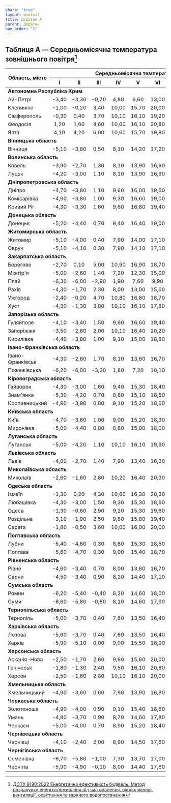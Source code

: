 ```yaml
---
share: "true"
layout: minimal
title: Додаток A
parent: Додатки
nav_order: "1"
---
```



## Таблиця A — Середньомісячна температура зовнішнього повітря[^1]

<table class="js-table">
  <thead>
    <tr>
      <th rowspan="2">Область, місто</th>
      <th colspan="12">Середньомісячна температура зовнішнього повітря, ℃</th>
      <th rowspan="2">Середня за рік</th>
    </tr>
    <tr>
      <th>I</th>
      <th>II</th>
      <th>III</th>
      <th>IV</th>
      <th>V</th>
      <th>VI</th>
      <th>VII</th>
      <th>VIII</th>
      <th>IX</th>
      <th>X</th>
      <th>XI</th>
      <th>XII</th>
    </tr>
  </thead>
  <tbody>
    <tr>
      <td colspan="14"><b>Автономна Республіка Крим</b></td>
    </tr>
    <tr>
      <td>Ай-Петрі</td>
      <td style="text-align: center;">-3,40</td>
      <td style="text-align: center;">-3,30</td>
      <td style="text-align: center;">-0,70</td>
      <td style="text-align: center;">4,80</td>
      <td style="text-align: center;">9,60</td>
      <td style="text-align: center;">13,00</td>
      <td style="text-align: center;">15,50</td>
      <td style="text-align: center;">15,10</td>
      <td style="text-align: center;">11,00</td>
      <td style="text-align: center;">6,70</td>
      <td style="text-align: center;">2,50</td>
      <td style="text-align: center;">-1,60</td>
      <td style="text-align: center;">5,80</td>
    </tr>
    <tr>
      <td>Клепиніне</td>
      <td style="text-align: center;">-1,00</td>
      <td style="text-align: center;">-0,20</td>
      <td style="text-align: center;">3,40</td>
      <td style="text-align: center;">10,00</td>
      <td style="text-align: center;">15,70</td>
      <td style="text-align: center;">20,00</td>
      <td style="text-align: center;">22,70</td>
      <td style="text-align: center;">21,80</td>
      <td style="text-align: center;">16,70</td>
      <td style="text-align: center;">10,70</td>
      <td style="text-align: center;">5,70</td>
      <td style="text-align: center;">1,60</td>
      <td style="text-align: center;">10,60</td>
    </tr>
    <tr>
      <td>Сімферополь</td>
      <td style="text-align: center;">-0,30</td>
      <td style="text-align: center;">0,40</td>
      <td style="text-align: center;">3,70</td>
      <td style="text-align: center;">10,10</td>
      <td style="text-align: center;">16,10</td>
      <td style="text-align: center;">19,20</td>
      <td style="text-align: center;">21,80</td>
      <td style="text-align: center;">21,30</td>
      <td style="text-align: center;">16,70</td>
      <td style="text-align: center;">11,00</td>
      <td style="text-align: center;">6,10</td>
      <td style="text-align: center;">2,10</td>
      <td style="text-align: center;">10,60</td>
    </tr>
    <tr>
      <td>Феодосія</td>
      <td style="text-align: center;">1,20</td>
      <td style="text-align: center;">1,60</td>
      <td style="text-align: center;">4,60</td>
      <td style="text-align: center;">10,60</td>
      <td style="text-align: center;">16,10</td>
      <td style="text-align: center;">20,80</td>
      <td style="text-align: center;">23,20</td>
      <td style="text-align: center;">23,10</td>
      <td style="text-align: center;">18,40</td>
      <td style="text-align: center;">12,60</td>
      <td style="text-align: center;">7,60</td>
      <td style="text-align: center;">3,80</td>
      <td style="text-align: center;">12,00</td>
    </tr>
    <tr>
      <td>Ялта</td>
      <td style="text-align: center;">4,10</td>
      <td style="text-align: center;">4,20</td>
      <td style="text-align: center;">6,00</td>
      <td style="text-align: center;">10,60</td>
      <td style="text-align: center;">15,70</td>
      <td style="text-align: center;">19,80</td>
      <td style="text-align: center;">23,60</td>
      <td style="text-align: center;">23,20</td>
      <td style="text-align: center;">19,00</td>
      <td style="text-align: center;">13,60</td>
      <td style="text-align: center;">9,50</td>
      <td style="text-align: center;">6,10</td>
      <td style="text-align: center;">13,00</td>
    </tr>
    <tr>
      <td colspan="14"><b>Вінницька область</b></td>
    </tr>
    <tr>
      <td>Вінниця</td>
      <td style="text-align: center;">-5,10</td>
      <td style="text-align: center;">-3,80</td>
      <td style="text-align: center;">0,50</td>
      <td style="text-align: center;">8,10</td>
      <td style="text-align: center;">14,20</td>
      <td style="text-align: center;">17,20</td>
      <td style="text-align: center;">18,70</td>
      <td style="text-align: center;">18,00</td>
      <td style="text-align: center;">13,30</td>
      <td style="text-align: center;">7,60</td>
      <td style="text-align: center;">1,80</td>
      <td style="text-align: center;">-2,90</td>
      <td style="text-align: center;">7,30</td>
    </tr>
    <tr>
      <td colspan="14"><b>Волинська область</b></td>
    </tr>
    <tr>
      <td>Ковель</td>
      <td style="text-align: center;">-3,90</td>
      <td style="text-align: center;">-2,70</td>
      <td style="text-align: center;">1,30</td>
      <td style="text-align: center;">8,10</td>
      <td style="text-align: center;">13,90</td>
      <td style="text-align: center;">16,90</td>
      <td style="text-align: center;">18,20</td>
      <td style="text-align: center;">17,60</td>
      <td style="text-align: center;">13,00</td>
      <td style="text-align: center;">7,90</td>
      <td style="text-align: center;">2,50</td>
      <td style="text-align: center;">-1,90</td>
      <td style="text-align: center;">7,60</td>
    </tr>
    <tr>
      <td>Луцьк</td>
      <td style="text-align: center;">-4,20</td>
      <td style="text-align: center;">-3,00</td>
      <td style="text-align: center;">1,10</td>
      <td style="text-align: center;">8,10</td>
      <td style="text-align: center;">13,90</td>
      <td style="text-align: center;">16,90</td>
      <td style="text-align: center;">18,40</td>
      <td style="text-align: center;">17,70</td>
      <td style="text-align: center;">13,20</td>
      <td style="text-align: center;">7,90</td>
      <td style="text-align: center;">2,40</td>
      <td style="text-align: center;">-2,40</td>
      <td style="text-align: center;">7,50</td>
    </tr>
    <tr>
      <td colspan="14"><b>Дніпропетровська область</b></td>
    </tr>
    <tr>
      <td>Дніпро</td>
      <td style="text-align: center;">-4,70</td>
      <td style="text-align: center;">-3,80</td>
      <td style="text-align: center;">1,10</td>
      <td style="text-align: center;">9,60</td>
      <td style="text-align: center;">16,00</td>
      <td style="text-align: center;">19,60</td>
      <td style="text-align: center;">21,60</td>
      <td style="text-align: center;">20,70</td>
      <td style="text-align: center;">15,40</td>
      <td style="text-align: center;">8,60</td>
      <td style="text-align: center;">2,20</td>
      <td style="text-align: center;">-2,50</td>
      <td style="text-align: center;">8,70</td>
    </tr>
    <tr>
      <td>Комісарівка</td>
      <td style="text-align: center;">-4,90</td>
      <td style="text-align: center;">-3,80</td>
      <td style="text-align: center;">1,00</td>
      <td style="text-align: center;">9,30</td>
      <td style="text-align: center;">16,60</td>
      <td style="text-align: center;">19,00</td>
      <td style="text-align: center;">20,90</td>
      <td style="text-align: center;">20,00</td>
      <td style="text-align: center;">14,70</td>
      <td style="text-align: center;">8,20</td>
      <td style="text-align: center;">2,20</td>
      <td style="text-align: center;">-2,40</td>
      <td style="text-align: center;">8,30</td>
    </tr>
    <tr>
      <td>Кривий Ріг</td>
      <td style="text-align: center;">-4,30</td>
      <td style="text-align: center;">-3,30</td>
      <td style="text-align: center;">1,60</td>
      <td style="text-align: center;">9,60</td>
      <td style="text-align: center;">16,80</td>
      <td style="text-align: center;">19,40</td>
      <td style="text-align: center;">21,50</td>
      <td style="text-align: center;">20,70</td>
      <td style="text-align: center;">15,50</td>
      <td style="text-align: center;">8,90</td>
      <td style="text-align: center;">2,70</td>
      <td style="text-align: center;">-2,00</td>
      <td style="text-align: center;">8,80</td>
    </tr>
    <tr>
      <td colspan="14"><b>Донецька область</b></td>
    </tr>
    <tr>
      <td>Донецьк</td>
      <td style="text-align: center;">-5,20</td>
      <td style="text-align: center;">-4,40</td>
      <td style="text-align: center;">0,70</td>
      <td style="text-align: center;">9,40</td>
      <td style="text-align: center;">16,40</td>
      <td style="text-align: center;">19,00</td>
      <td style="text-align: center;">21,20</td>
      <td style="text-align: center;">19,80</td>
      <td style="text-align: center;">14,90</td>
      <td style="text-align: center;">8,00</td>
      <td style="text-align: center;">1,80</td>
      <td style="text-align: center;">-2,90</td>
      <td style="text-align: center;">8,10</td>
    </tr>
    <tr>
      <td colspan="14"><b>Житомирська область</b></td>
    </tr>
    <tr>
      <td>Житомир</td>
      <td style="text-align: center;">-5,10</td>
      <td style="text-align: center;">-4,00</td>
      <td style="text-align: center;">0,40</td>
      <td style="text-align: center;">7,90</td>
      <td style="text-align: center;">14,00</td>
      <td style="text-align: center;">17,10</td>
      <td style="text-align: center;">18,50</td>
      <td style="text-align: center;">17,70</td>
      <td style="text-align: center;">13,00</td>
      <td style="text-align: center;">7,40</td>
      <td style="text-align: center;">1,70</td>
      <td style="text-align: center;">-2,80</td>
      <td style="text-align: center;">7,20</td>
    </tr>
    <tr>
      <td>Овруч</td>
      <td style="text-align: center;">-5,10</td>
      <td style="text-align: center;">-4,10</td>
      <td style="text-align: center;">0,30</td>
      <td style="text-align: center;">7,90</td>
      <td style="text-align: center;">14,10</td>
      <td style="text-align: center;">17,10</td>
      <td style="text-align: center;">18,50</td>
      <td style="text-align: center;">17,60</td>
      <td style="text-align: center;">12,80</td>
      <td style="text-align: center;">7,10</td>
      <td style="text-align: center;">1,50</td>
      <td style="text-align: center;">-3,10</td>
      <td style="text-align: center;">7,10</td>
    </tr>
    <tr>
      <td colspan="14"><b>Закарпатська область</b></td>
    </tr>
    <tr>
      <td>Берегове</td>
      <td style="text-align: center;">-2,70</td>
      <td style="text-align: center;">0,10</td>
      <td style="text-align: center;">5,00</td>
      <td style="text-align: center;">10,90</td>
      <td style="text-align: center;">16,90</td>
      <td style="text-align: center;">18,70</td>
      <td style="text-align: center;">20,20</td>
      <td style="text-align: center;">19,60</td>
      <td style="text-align: center;">15,70</td>
      <td style="text-align: center;">10,30</td>
      <td style="text-align: center;">4,80</td>
      <td style="text-align: center;">-0,20</td>
      <td style="text-align: center;">9,90</td>
    </tr>
    <tr>
      <td>Міжгір'я</td>
      <td style="text-align: center;">-5,00</td>
      <td style="text-align: center;">-2,60</td>
      <td style="text-align: center;">1,40</td>
      <td style="text-align: center;">7,20</td>
      <td style="text-align: center;">12,30</td>
      <td style="text-align: center;">15,00</td>
      <td style="text-align: center;">16,40</td>
      <td style="text-align: center;">15,80</td>
      <td style="text-align: center;">12,30</td>
      <td style="text-align: center;">7,40</td>
      <td style="text-align: center;">2,50</td>
      <td style="text-align: center;">2,40</td>
      <td style="text-align: center;">6,70</td>
    </tr>
    <tr>
      <td>Плай</td>
      <td style="text-align: center;">-6,30</td>
      <td style="text-align: center;">-6,00</td>
      <td style="text-align: center;">-2,90</td>
      <td style="text-align: center;">1,90</td>
      <td style="text-align: center;">7,60</td>
      <td style="text-align: center;">9,90</td>
      <td style="text-align: center;">11,40</td>
      <td style="text-align: center;">11,50</td>
      <td style="text-align: center;">7,70</td>
      <td style="text-align: center;">3,60</td>
      <td style="text-align: center;">-1,40</td>
      <td style="text-align: center;">-5,10</td>
      <td style="text-align: center;">2,70</td>
    </tr>
    <tr>
      <td>Рахів</td>
      <td style="text-align: center;">-4,30</td>
      <td style="text-align: center;">-1,70</td>
      <td style="text-align: center;">2,30</td>
      <td style="text-align: center;">8,00</td>
      <td style="text-align: center;">13,00</td>
      <td style="text-align: center;">15,60</td>
      <td style="text-align: center;">17,00</td>
      <td style="text-align: center;">16,40</td>
      <td style="text-align: center;">12,90</td>
      <td style="text-align: center;">7,80</td>
      <td style="text-align: center;">2,80</td>
      <td style="text-align: center;">-1,80</td>
      <td style="text-align: center;">7,30</td>
    </tr>
    <tr>
      <td>Ужгород</td>
      <td style="text-align: center;">-2,40</td>
      <td style="text-align: center;">-0,20</td>
      <td style="text-align: center;">4,70</td>
      <td style="text-align: center;">10,80</td>
      <td style="text-align: center;">16,80</td>
      <td style="text-align: center;">18,70</td>
      <td style="text-align: center;">20,30</td>
      <td style="text-align: center;">19,80</td>
      <td style="text-align: center;">15,50</td>
      <td style="text-align: center;">10,20</td>
      <td style="text-align: center;">4,70</td>
      <td style="text-align: center;">-0,50</td>
      <td style="text-align: center;">9,80</td>
    </tr>
    <tr>
      <td>Хуст</td>
      <td style="text-align: center;">-4,30</td>
      <td style="text-align: center;">-1,30</td>
      <td style="text-align: center;">3,80</td>
      <td style="text-align: center;">10,10</td>
      <td style="text-align: center;">16,10</td>
      <td style="text-align: center;">17,80</td>
      <td style="text-align: center;">19,20</td>
      <td style="text-align: center;">18,50</td>
      <td style="text-align: center;">14,50</td>
      <td style="text-align: center;">8,90</td>
      <td style="text-align: center;">3,70</td>
      <td style="text-align: center;">-1,30</td>
      <td style="text-align: center;">8,70</td>
    </tr>
    <tr>
      <td colspan="14"><b>Запорізька область</b></td>
    </tr>
    <tr>
      <td>Гуляйполе</td>
      <td style="text-align: center;">-4,10</td>
      <td style="text-align: center;">-3,40</td>
      <td style="text-align: center;">1,50</td>
      <td style="text-align: center;">9,60</td>
      <td style="text-align: center;">16,60</td>
      <td style="text-align: center;">19,40</td>
      <td style="text-align: center;">21,60</td>
      <td style="text-align: center;">20,50</td>
      <td style="text-align: center;">15,10</td>
      <td style="text-align: center;">8,40</td>
      <td style="text-align: center;">2,50</td>
      <td style="text-align: center;">-1,90</td>
      <td style="text-align: center;">8,70</td>
    </tr>
    <tr>
      <td>Запоріжжя</td>
      <td style="text-align: center;">-3,50</td>
      <td style="text-align: center;">-2,60</td>
      <td style="text-align: center;">2,00</td>
      <td style="text-align: center;">10,10</td>
      <td style="text-align: center;">16,40</td>
      <td style="text-align: center;">20,20</td>
      <td style="text-align: center;">22,40</td>
      <td style="text-align: center;">21,40</td>
      <td style="text-align: center;">16,20</td>
      <td style="text-align: center;">9,60</td>
      <td style="text-align: center;">3,50</td>
      <td style="text-align: center;">-1,10</td>
      <td style="text-align: center;">9,60</td>
    </tr>
    <tr>
      <td>Кирилівка</td>
      <td style="text-align: center;">-4,40</td>
      <td style="text-align: center;">-3,80</td>
      <td style="text-align: center;">1,00</td>
      <td style="text-align: center;">9,10</td>
      <td style="text-align: center;">15,00</td>
      <td style="text-align: center;">18,80</td>
      <td style="text-align: center;">20,60</td>
      <td style="text-align: center;">20,10</td>
      <td style="text-align: center;">14,90</td>
      <td style="text-align: center;">8,10</td>
      <td style="text-align: center;">2,30</td>
      <td style="text-align: center;">-2,20</td>
      <td style="text-align: center;">8,30</td>
    </tr>
    <tr>
      <td colspan="14"><b>Івано-Франківська область</b></td>
    </tr>
    <tr>
      <td>Івано-Франківськ</td>
      <td style="text-align: center;">-4,30</td>
      <td style="text-align: center;">-2,60</td>
      <td style="text-align: center;">1,70</td>
      <td style="text-align: center;">8,10</td>
      <td style="text-align: center;">13,60</td>
      <td style="text-align: center;">16,70</td>
      <td style="text-align: center;">18,30</td>
      <td style="text-align: center;">17,70</td>
      <td style="text-align: center;">13,40</td>
      <td style="text-align: center;">8,00</td>
      <td style="text-align: center;">2,50</td>
      <td style="text-align: center;">-2,40</td>
      <td style="text-align: center;">7,60</td>
    </tr>
    <tr>
      <td>Пожежівська</td>
      <td style="text-align: center;">-6,20</td>
      <td style="text-align: center;">-6,00</td>
      <td style="text-align: center;">-3,30</td>
      <td style="text-align: center;">1,80</td>
      <td style="text-align: center;">7,20</td>
      <td style="text-align: center;">10,10</td>
      <td style="text-align: center;">11,70</td>
      <td style="text-align: center;">11,80</td>
      <td style="text-align: center;">8,00</td>
      <td style="text-align: center;">4,10</td>
      <td style="text-align: center;">-0,70</td>
      <td style="text-align: center;">-4,90</td>
      <td style="text-align: center;">2,80</td>
    </tr>
    <tr>
      <td colspan="14"><b>Кіровоградська область</b></td>
    </tr>
    <tr>
      <td>Гайворон</td>
      <td style="text-align: center;">-4,30</td>
      <td style="text-align: center;">-3,00</td>
      <td style="text-align: center;">1,60</td>
      <td style="text-align: center;">9,40</td>
      <td style="text-align: center;">15,30</td>
      <td style="text-align: center;">18,40</td>
      <td style="text-align: center;">20,00</td>
      <td style="text-align: center;">19,20</td>
      <td style="text-align: center;">14,40</td>
      <td style="text-align: center;">8,40</td>
      <td style="text-align: center;">2,70</td>
      <td style="text-align: center;">-1,90</td>
      <td style="text-align: center;">8,40</td>
    </tr>
    <tr>
      <td>Знам'янка</td>
      <td style="text-align: center;">-5,30</td>
      <td style="text-align: center;">-4,20</td>
      <td style="text-align: center;">0,70</td>
      <td style="text-align: center;">8,80</td>
      <td style="text-align: center;">15,10</td>
      <td style="text-align: center;">18,50</td>
      <td style="text-align: center;">20,30</td>
      <td style="text-align: center;">19,50</td>
      <td style="text-align: center;">14,40</td>
      <td style="text-align: center;">7,90</td>
      <td style="text-align: center;">2,00</td>
      <td style="text-align: center;">-2,80</td>
      <td style="text-align: center;">7,90</td>
    </tr>
    <tr>
      <td>Кропивницький</td>
      <td style="text-align: center;">-4,90</td>
      <td style="text-align: center;">-3,90</td>
      <td style="text-align: center;">0,80</td>
      <td style="text-align: center;">9,10</td>
      <td style="text-align: center;">15,20</td>
      <td style="text-align: center;">18,60</td>
      <td style="text-align: center;">20,40</td>
      <td style="text-align: center;">19,70</td>
      <td style="text-align: center;">14,70</td>
      <td style="text-align: center;">8,20</td>
      <td style="text-align: center;">2,10</td>
      <td style="text-align: center;">-2,60</td>
      <td style="text-align: center;">8,10</td>
    </tr>
    <tr>
      <td colspan="14"><b>Київська область</b></td>
    </tr>
    <tr>
      <td>Київ</td>
      <td style="text-align: center;">-4,70</td>
      <td style="text-align: center;">-3,60</td>
      <td style="text-align: center;">1,00</td>
      <td style="text-align: center;">9,00</td>
      <td style="text-align: center;">15,20</td>
      <td style="text-align: center;">18,30</td>
      <td style="text-align: center;">19,80</td>
      <td style="text-align: center;">19,00</td>
      <td style="text-align: center;">13,90</td>
      <td style="text-align: center;">8,10</td>
      <td style="text-align: center;">1,90</td>
      <td style="text-align: center;">-2,50</td>
      <td style="text-align: center;">8,00</td>
    </tr>
    <tr>
      <td>Миронівка</td>
      <td style="text-align: center;">-5,00</td>
      <td style="text-align: center;">-4,40</td>
      <td style="text-align: center;">0,80</td>
      <td style="text-align: center;">8,80</td>
      <td style="text-align: center;">15,00</td>
      <td style="text-align: center;">18,00</td>
      <td style="text-align: center;">19,80</td>
      <td style="text-align: center;">19,00</td>
      <td style="text-align: center;">14,10</td>
      <td style="text-align: center;">8,00</td>
      <td style="text-align: center;">1,80</td>
      <td style="text-align: center;">-2,70</td>
      <td style="text-align: center;">7,80</td>
    </tr>
    <tr>
      <td colspan="14"><b>Луганська область</b></td>
    </tr>
    <tr>
      <td>Луганськ</td>
      <td style="text-align: center;">-5,00</td>
      <td style="text-align: center;">-4,20</td>
      <td style="text-align: center;">1,10</td>
      <td style="text-align: center;">10,10</td>
      <td style="text-align: center;">16,10</td>
      <td style="text-align: center;">19,90</td>
      <td style="text-align: center;">22,00</td>
      <td style="text-align: center;">20,70</td>
      <td style="text-align: center;">15,10</td>
      <td style="text-align: center;">8,20</td>
      <td style="text-align: center;">2,20</td>
      <td style="text-align: center;">-2,50</td>
      <td style="text-align: center;">8,60</td>
    </tr>
    <tr>
      <td colspan="14"><b>Львівська область</b></td>
    </tr>
    <tr>
      <td>Львів</td>
      <td style="text-align: center;">-4,00</td>
      <td style="text-align: center;">-2,70</td>
      <td style="text-align: center;">1,40</td>
      <td style="text-align: center;">7,90</td>
      <td style="text-align: center;">13,40</td>
      <td style="text-align: center;">16,30</td>
      <td style="text-align: center;">17,70</td>
      <td style="text-align: center;">17,20</td>
      <td style="text-align: center;">13,00</td>
      <td style="text-align: center;">8,00</td>
      <td style="text-align: center;">2,50</td>
      <td style="text-align: center;">-2,20</td>
      <td style="text-align: center;">7,40</td>
    </tr>
    <tr>
      <td colspan="14"><b>Миколаївська область</b></td>
    </tr>
    <tr>
      <td>Миколаїв</td>
      <td style="text-align: center;">-2,60</td>
      <td style="text-align: center;">-1,60</td>
      <td style="text-align: center;">2,80</td>
      <td style="text-align: center;">10,20</td>
      <td style="text-align: center;">16,40</td>
      <td style="text-align: center;">20,30</td>
      <td style="text-align: center;">22,70</td>
      <td style="text-align: center;">22,00</td>
      <td style="text-align: center;">16,80</td>
      <td style="text-align: center;">10,40</td>
      <td style="text-align: center;">4,20</td>
      <td style="text-align: center;">-0,40</td>
      <td style="text-align: center;">10,10</td>
    </tr>
    <tr>
      <td colspan="14"><b>Одеська область</b></td>
    </tr>
    <tr>
      <td>Ізмаїл</td>
      <td style="text-align: center;">-1,30</td>
      <td style="text-align: center;">0,20</td>
      <td style="text-align: center;">4,30</td>
      <td style="text-align: center;">10,60</td>
      <td style="text-align: center;">16,30</td>
      <td style="text-align: center;">20,30</td>
      <td style="text-align: center;">22,30</td>
      <td style="text-align: center;">21,70</td>
      <td style="text-align: center;">17,00</td>
      <td style="text-align: center;">11,20</td>
      <td style="text-align: center;">5,70</td>
      <td style="text-align: center;">0,70</td>
      <td style="text-align: center;">10,80</td>
    </tr>
    <tr>
      <td>Любашівка</td>
      <td style="text-align: center;">-4,30</td>
      <td style="text-align: center;">-3,00</td>
      <td style="text-align: center;">1,50</td>
      <td style="text-align: center;">9,30</td>
      <td style="text-align: center;">15,30</td>
      <td style="text-align: center;">18,60</td>
      <td style="text-align: center;">20,50</td>
      <td style="text-align: center;">19,90</td>
      <td style="text-align: center;">15,10</td>
      <td style="text-align: center;">8,90</td>
      <td style="text-align: center;">2,80</td>
      <td style="text-align: center;">-1,90</td>
      <td style="text-align: center;">8,60</td>
    </tr>
    <tr>
      <td>Одеса</td>
      <td style="text-align: center;">-1,30</td>
      <td style="text-align: center;">-0,60</td>
      <td style="text-align: center;">2,90</td>
      <td style="text-align: center;">9,20</td>
      <td style="text-align: center;">15,30</td>
      <td style="text-align: center;">19,60</td>
      <td style="text-align: center;">22,00</td>
      <td style="text-align: center;">21,60</td>
      <td style="text-align: center;">17,00</td>
      <td style="text-align: center;">11,30</td>
      <td style="text-align: center;">5,80</td>
      <td style="text-align: center;">1,10</td>
      <td style="text-align: center;">10,30</td>
    </tr>
    <tr>
      <td>Роздільна</td>
      <td style="text-align: center;">-3,10</td>
      <td style="text-align: center;">-1,90</td>
      <td style="text-align: center;">2,50</td>
      <td style="text-align: center;">9,80</td>
      <td style="text-align: center;">15,80</td>
      <td style="text-align: center;">19,40</td>
      <td style="text-align: center;">21,50</td>
      <td style="text-align: center;">21,00</td>
      <td style="text-align: center;">16,10</td>
      <td style="text-align: center;">9,90</td>
      <td style="text-align: center;">3,90</td>
      <td style="text-align: center;">-0,90</td>
      <td style="text-align: center;">9,50</td>
    </tr>
    <tr>
      <td>Сарата</td>
      <td style="text-align: center;">-1,80</td>
      <td style="text-align: center;">-0,50</td>
      <td style="text-align: center;">3,60</td>
      <td style="text-align: center;">10,00</td>
      <td style="text-align: center;">16,00</td>
      <td style="text-align: center;">20,00</td>
      <td style="text-align: center;">22,10</td>
      <td style="text-align: center;">21,30</td>
      <td style="text-align: center;">16,40</td>
      <td style="text-align: center;">10,50</td>
      <td style="text-align: center;">5,10</td>
      <td style="text-align: center;">0,20</td>
      <td style="text-align: center;">10,20</td>
    </tr>
    <tr>
      <td colspan="14"><b>Полтавська область</b></td>
    </tr>
    <tr>
      <td>Лубни</td>
      <td style="text-align: center;">-5,40</td>
      <td style="text-align: center;">-4,60</td>
      <td style="text-align: center;">0,30</td>
      <td style="text-align: center;">8,60</td>
      <td style="text-align: center;">15,30</td>
      <td style="text-align: center;">18,50</td>
      <td style="text-align: center;">20,20</td>
      <td style="text-align: center;">19,10</td>
      <td style="text-align: center;">13,70</td>
      <td style="text-align: center;">7,60</td>
      <td style="text-align: center;">1,30</td>
      <td style="text-align: center;">-3,30</td>
      <td style="text-align: center;">7,60</td>
    </tr>
    <tr>
      <td>Полтава</td>
      <td style="text-align: center;">-5,60</td>
      <td style="text-align: center;">-4,70</td>
      <td style="text-align: center;">0,30</td>
      <td style="text-align: center;">9,00</td>
      <td style="text-align: center;">15,40</td>
      <td style="text-align: center;">18,70</td>
      <td style="text-align: center;">20,50</td>
      <td style="text-align: center;">19,70</td>
      <td style="text-align: center;">14,30</td>
      <td style="text-align: center;">7,70</td>
      <td style="text-align: center;">1,30</td>
      <td style="text-align: center;">-3,30</td>
      <td style="text-align: center;">7,80</td>
    </tr>
    <tr>
      <td colspan="14"><b>Рівненська область</b></td>
    </tr>
    <tr>
      <td>Рівне</td>
      <td style="text-align: center;">-4,60</td>
      <td style="text-align: center;">-3,40</td>
      <td style="text-align: center;">0,70</td>
      <td style="text-align: center;">8,00</td>
      <td style="text-align: center;">13,80</td>
      <td style="text-align: center;">16,70</td>
      <td style="text-align: center;">18,20</td>
      <td style="text-align: center;">17,50</td>
      <td style="text-align: center;">13,10</td>
      <td style="text-align: center;">7,70</td>
      <td style="text-align: center;">2,10</td>
      <td style="text-align: center;">-2,60</td>
      <td style="text-align: center;">7,30</td>
    </tr>
    <tr>
      <td>Сарни</td>
      <td style="text-align: center;">-4,50</td>
      <td style="text-align: center;">-3,40</td>
      <td style="text-align: center;">0,90</td>
      <td style="text-align: center;">8,20</td>
      <td style="text-align: center;">14,40</td>
      <td style="text-align: center;">17,10</td>
      <td style="text-align: center;">18,60</td>
      <td style="text-align: center;">17,70</td>
      <td style="text-align: center;">13,00</td>
      <td style="text-align: center;">7,70</td>
      <td style="text-align: center;">2,10</td>
      <td style="text-align: center;">-2,40</td>
      <td style="text-align: center;">7,40</td>
    </tr>
    <tr>
      <td colspan="14"><b>Сумська область</b></td>
    </tr>
    <tr>
      <td>Ромни</td>
      <td style="text-align: center;">-6,20</td>
      <td style="text-align: center;">-5,40</td>
      <td style="text-align: center;">-0,40</td>
      <td style="text-align: center;">8,20</td>
      <td style="text-align: center;">14,60</td>
      <td style="text-align: center;">18,00</td>
      <td style="text-align: center;">19,40</td>
      <td style="text-align: center;">18,40</td>
      <td style="text-align: center;">13,10</td>
      <td style="text-align: center;">6,80</td>
      <td style="text-align: center;">0,70</td>
      <td style="text-align: center;">-4,00</td>
      <td style="text-align: center;">6,90</td>
    </tr>
    <tr>
      <td>Суми</td>
      <td style="text-align: center;">-6,60</td>
      <td style="text-align: center;">-5,80</td>
      <td style="text-align: center;">-0,80</td>
      <td style="text-align: center;">8,10</td>
      <td style="text-align: center;">14,60</td>
      <td style="text-align: center;">17,90</td>
      <td style="text-align: center;">19,50</td>
      <td style="text-align: center;">18,40</td>
      <td style="text-align: center;">13,00</td>
      <td style="text-align: center;">6,70</td>
      <td style="text-align: center;">0,40</td>
      <td style="text-align: center;">-4,30</td>
      <td style="text-align: center;">6,80</td>
    </tr>
    <tr>
      <td colspan="14"><b>Тернопільська область</b></td>
    </tr>
    <tr>
      <td>Тернопіль</td>
      <td style="text-align: center;">-5,00</td>
      <td style="text-align: center;">-3,70</td>
      <td style="text-align: center;">0,40</td>
      <td style="text-align: center;">7,60</td>
      <td style="text-align: center;">13,50</td>
      <td style="text-align: center;">16,40</td>
      <td style="text-align: center;">17,80</td>
      <td style="text-align: center;">17,20</td>
      <td style="text-align: center;">12,80</td>
      <td style="text-align: center;">7,50</td>
      <td style="text-align: center;">1,80</td>
      <td style="text-align: center;">-3,10</td>
      <td style="text-align: center;">6,90</td>
    </tr>
    <tr>
      <td colspan="14"><b>Харківська область</b></td>
    </tr>
    <tr>
      <td>Лозова</td>
      <td style="text-align: center;">-5,60</td>
      <td style="text-align: center;">-3,70</td>
      <td style="text-align: center;">0,40</td>
      <td style="text-align: center;">7,60</td>
      <td style="text-align: center;">13,50</td>
      <td style="text-align: center;">16,40</td>
      <td style="text-align: center;">17,80</td>
      <td style="text-align: center;">17,20</td>
      <td style="text-align: center;">12,80</td>
      <td style="text-align: center;">7,50</td>
      <td style="text-align: center;">1,80</td>
      <td style="text-align: center;">-3,10</td>
      <td style="text-align: center;">6,90</td>
    </tr>
    <tr>
      <td>Харків</td>
      <td style="text-align: center;">-5,90</td>
      <td style="text-align: center;">-5,10</td>
      <td style="text-align: center;">0,00</td>
      <td style="text-align: center;">9,00</td>
      <td style="text-align: center;">15,50</td>
      <td style="text-align: center;">18,90</td>
      <td style="text-align: center;">20,70</td>
      <td style="text-align: center;">19,70</td>
      <td style="text-align: center;">14,10</td>
      <td style="text-align: center;">7,50</td>
      <td style="text-align: center;">1,00</td>
      <td style="text-align: center;">-3,70</td>
      <td style="text-align: center;">7,60</td>
    </tr>
    <tr>
      <td colspan="14"><b>Херсонська область</b></td>
    </tr>
    <tr>
      <td>Асканія-Нова</td>
      <td style="text-align: center;">-2,50</td>
      <td style="text-align: center;">-1,70</td>
      <td style="text-align: center;">2,60</td>
      <td style="text-align: center;">9,60</td>
      <td style="text-align: center;">15,60</td>
      <td style="text-align: center;">20,00</td>
      <td style="text-align: center;">22,50</td>
      <td style="text-align: center;">21,80</td>
      <td style="text-align: center;">16,50</td>
      <td style="text-align: center;">9,90</td>
      <td style="text-align: center;">4,20</td>
      <td style="text-align: center;">0,00</td>
      <td style="text-align: center;">9,90</td>
    </tr>
    <tr>
      <td>Генічеськ</td>
      <td style="text-align: center;">-1,80</td>
      <td style="text-align: center;">-1,30</td>
      <td style="text-align: center;">2,40</td>
      <td style="text-align: center;">9,50</td>
      <td style="text-align: center;">16,10</td>
      <td style="text-align: center;">20,60</td>
      <td style="text-align: center;">23,10</td>
      <td style="text-align: center;">22,40</td>
      <td style="text-align: center;">17,50</td>
      <td style="text-align: center;">11,00</td>
      <td style="text-align: center;">6,20</td>
      <td style="text-align: center;">6,70</td>
      <td style="text-align: center;">10,50</td>
    </tr>
    <tr>
      <td>Херсон</td>
      <td style="text-align: center;">-2,50</td>
      <td style="text-align: center;">-1,60</td>
      <td style="text-align: center;">2,80</td>
      <td style="text-align: center;">10,10</td>
      <td style="text-align: center;">16,10</td>
      <td style="text-align: center;">20,00</td>
      <td style="text-align: center;">22,40</td>
      <td style="text-align: center;">21,60</td>
      <td style="text-align: center;">16,50</td>
      <td style="text-align: center;">10,10</td>
      <td style="text-align: center;">4,30</td>
      <td style="text-align: center;">-0,20</td>
      <td style="text-align: center;">10,00</td>
    </tr>
    <tr>
      <td colspan="14"><b>Хмельницька область</b></td>
    </tr>
    <tr>
      <td>Хмельницький</td>
      <td style="text-align: center;">-4,90</td>
      <td style="text-align: center;">-3,60</td>
      <td style="text-align: center;">0,60</td>
      <td style="text-align: center;">7,90</td>
      <td style="text-align: center;">13,90</td>
      <td style="text-align: center;">16,80</td>
      <td style="text-align: center;">18,40</td>
      <td style="text-align: center;">17,70</td>
      <td style="text-align: center;">13,10</td>
      <td style="text-align: center;">7,60</td>
      <td style="text-align: center;">1,90</td>
      <td style="text-align: center;">-2,90</td>
      <td style="text-align: center;">7,20</td>
    </tr>
    <tr>
      <td colspan="14"><b>Черкаська область</b></td>
    </tr>
    <tr>
      <td>Золотоноша</td>
      <td style="text-align: center;">-4,90</td>
      <td style="text-align: center;">-4,00</td>
      <td style="text-align: center;">0,90</td>
      <td style="text-align: center;">9,10</td>
      <td style="text-align: center;">15,40</td>
      <td style="text-align: center;">18,60</td>
      <td style="text-align: center;">20,20</td>
      <td style="text-align: center;">19,10</td>
      <td style="text-align: center;">14,00</td>
      <td style="text-align: center;">7,80</td>
      <td style="text-align: center;">1,90</td>
      <td style="text-align: center;">-2,90</td>
      <td style="text-align: center;">7,20</td>
    </tr>
    <tr>
      <td>Умань</td>
      <td style="text-align: center;">-4,80</td>
      <td style="text-align: center;">-3,70</td>
      <td style="text-align: center;">0,90</td>
      <td style="text-align: center;">8,70</td>
      <td style="text-align: center;">14,60</td>
      <td style="text-align: center;">17,80</td>
      <td style="text-align: center;">19,40</td>
      <td style="text-align: center;">18,60</td>
      <td style="text-align: center;">13,60</td>
      <td style="text-align: center;">7,70</td>
      <td style="text-align: center;">2,00</td>
      <td style="text-align: center;">-2,50</td>
      <td style="text-align: center;">7,70</td>
    </tr>
    <tr>
      <td>Черкаси</td>
      <td style="text-align: center;">-5,00</td>
      <td style="text-align: center;">-4,00</td>
      <td style="text-align: center;">0,70</td>
      <td style="text-align: center;">8,90</td>
      <td style="text-align: center;">15,20</td>
      <td style="text-align: center;">18,40</td>
      <td style="text-align: center;">20,10</td>
      <td style="text-align: center;">19,30</td>
      <td style="text-align: center;">14,20</td>
      <td style="text-align: center;">7,90</td>
      <td style="text-align: center;">2,00</td>
      <td style="text-align: center;">-2,70</td>
      <td style="text-align: center;">7,90</td>
    </tr>
    <tr>
      <td colspan="14"><b>Чернівецька область</b></td>
    </tr>
    <tr>
      <td>Чернівці</td>
      <td style="text-align: center;">-4,10</td>
      <td style="text-align: center;">-2,40</td>
      <td style="text-align: center;">2,00</td>
      <td style="text-align: center;">8,90</td>
      <td style="text-align: center;">14,50</td>
      <td style="text-align: center;">17,60</td>
      <td style="text-align: center;">19,10</td>
      <td style="text-align: center;">18,40</td>
      <td style="text-align: center;">14,10</td>
      <td style="text-align: center;">8,70</td>
      <td style="text-align: center;">2,70</td>
      <td style="text-align: center;">-2,10</td>
      <td style="text-align: center;">8,10</td>
    </tr>
    <tr>
      <td colspan="14"><b>Чернігівська область</b></td>
    </tr>
    <tr>
      <td>Семенівка</td>
      <td style="text-align: center;">-6,70</td>
      <td style="text-align: center;">-5,80</td>
      <td style="text-align: center;">-1,00</td>
      <td style="text-align: center;">7,30</td>
      <td style="text-align: center;">13,70</td>
      <td style="text-align: center;">17,00</td>
      <td style="text-align: center;">18,50</td>
      <td style="text-align: center;">17,40</td>
      <td style="text-align: center;">12,20</td>
      <td style="text-align: center;">6,20</td>
      <td style="text-align: center;">0,20</td>
      <td style="text-align: center;">-4,00</td>
      <td style="text-align: center;">6,30</td>
    </tr>
    <tr>
      <td>Чернігів</td>
      <td style="text-align: center;">-5,90</td>
      <td style="text-align: center;">-4,90</td>
      <td style="text-align: center;">-0,10</td>
      <td style="text-align: center;">8,00</td>
      <td style="text-align: center;">14,40</td>
      <td style="text-align: center;">17,60</td>
      <td style="text-align: center;">19,20</td>
      <td style="text-align: center;">18,10</td>
      <td style="text-align: center;">12,90</td>
      <td style="text-align: center;">6,90</td>
      <td style="text-align: center;">1,00</td>
      <td style="text-align: center;">-3,50</td>
      <td style="text-align: center;">7,00</td>
    </tr>
  </tbody>
</table>

[^1]: [ДСТУ 9190:2022 Енергетична ефективність будівель. Метод розрахунку енергоспоживання під час опалення, охолодження, вентиляції, освітлення та гарячого водопостачання](https://online.budstandart.com/ua/catalog/doc-page.html?id_doc=98995)